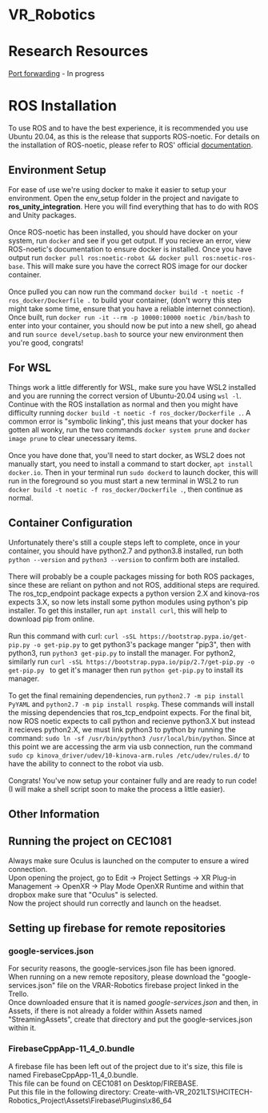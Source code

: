 # VR_Robotics

# Research Resources
[Port forwarding](https://jwstanly.com/blog/article/Port+Forwarding+WSL+2+to+Your+LAN) - In progress

# ROS Installation
To use ROS and to have the best experience, it is recommended you use Ubuntu 20.04, as this is the release that supports ROS-noetic.
For details on the installation of ROS-noetic, please refer to ROS' official [documentation](http://wiki.ros.org/Installation/Ubuntu).
## Environment Setup
For ease of use we're using docker to make it easier to setup your environment. Open the env_setup folder in the project and navigate to <b>ros_unity_integration</b>. Here you will find everything that has to do with ROS and Unity packages. <br/><br/> Once ROS-noetic has been installed, you should have docker on your system, run ``` docker ``` and see if you get output. If you recieve an error, view ROS-noetic's documentation to ensure docker is installed. Once you have output run ``` docker pull ros:noetic-robot && docker pull ros:noetic-ros-base ```. This will make sure you have the correct ROS image for our docker container. 
<br/><br/>
Once pulled you can now run the command ``` docker build -t noetic -f ros_docker/Dockerfile . ``` to build your container, (don't worry this step might take some time, ensure that you have a reliable internet connection). Once built, run ``` docker run -it --rm -p 10000:10000 noetic /bin/bash ``` to enter into your container, you should now be put into a new shell, go ahead and run ``` source devel/setup.bash ``` to source your new environment then you're good, congrats!
## For WSL
Things work a little differently for WSL, make sure you have WSL2 installed and you are running the correct version of Ubuntu-20.04 using ``` wsl -l ```. Continue with the ROS installation as normal and then you might have difficulty running ``` docker build -t noetic -f ros_docker/Dockerfile . ```. A common error is "symbolic linking", this just means that your docker has gotten all wonky, run the two commands ``` docker system prune ``` and ``` docker image prune ``` to clear unecessary items. <br /><br /> Once you have done that, you'll need to start docker, as WSL2 does not manually start, you need to install a command to start docker, ``` apt install docker.io ```. Then in your terminal run ``` sudo dockerd ``` to launch docker, this will run in the foreground so you must start a new terminal in WSL2 to run ``` docker build -t noetic -f ros_docker/Dockerfile . ```, then continue as normal.
## Container Configuration
Unfortunately there's still a couple steps left to complete, once in your container, you should have python2.7 and python3.8 installed, run both ``` python --version ``` and ``` python3 --version ``` to confirm both are installed. <br /><br />
There will probably be a couple packages missing for both ROS packages, since these are reliant on python and not ROS, additional steps are required. The ros_tcp_endpoint package expects a python version 2.X and kinova-ros expects 3.X, so now lets install some python modules using python's pip installer. To get this installer, run ``` apt install curl ```, this will help to download pip from online. <br /><br />
Run this command with curl: ``` curl -sSL https://bootstrap.pypa.io/get-pip.py -o get-pip.py ``` to get python3's package manger "pip3", then with python3, run ``` python3 get-pip.py ``` to install the manager. For python2, similarly run ``` curl -sSL https://bootstrap.pypa.io/pip/2.7/get-pip.py -o get-pip.py  ``` to get it's manager then run ``` python get-pip.py ``` to install its manager. <br /><br /> To get the final remaining dependencies, run ``` python2.7 -m pip install PyYAML ``` and ``` python2.7 -m pip install rospkg ```. These commands will install the missing dependencies that ros_tcp_endpoint expects. For the final bit, now ROS noetic expects to call python and recienve python3.X but instead it recieves python2.X, we must link python3 to python by running the command: ``` sudo ln -sf /usr/bin/python3 /usr/local/bin/python ```. Since at this point we are accessing the arm via usb connection, run the command ``` sudo cp kinova_driver/udev/10-kinova-arm.rules /etc/udev/rules.d/ ``` to have the ability to connect to the robot via usb. <br /><br /> Congrats! You've now setup your container fully and are ready to run code! (I will make a shell script soon to make the process a little easier).

## Other Information

## Running the project on CEC1081
Always make sure Oculus is launched on the computer to ensure a wired connection. <br />
Upon opening the project, go to Edit -> Project Settings -> XR Plug-in Management -> OpenXR -> Play Mode OpenXR Runtime and within that dropbox make sure that "Oculus" is selected. <br />
Now the project should run correctly and launch on the headset.

## Setting up firebase for remote repositories
### google-services.json
For security reasons, the google-services.json file has been ignored. <br />
When running on a new remote repository, please download the "google-services.json" file on the VRAR-Robotics firebase project linked in the Trello. <br />
Once downloaded ensure that it is named <i>google-services.json</i> and then, in Assets, if there is not already a folder within Assets named "StreamingAssets", create that directory and put the google-services.json within it. <br />
### FirebaseCppApp-11_4_0.bundle
A firebase file has been left out of the project due to it's size, this file is named FirebaseCppApp-11_4_0.bundle. <br />
This file can be found on CEC1081 on Desktop/FIREBASE. <br />
Put this file in the following directory: Create-with-VR_2021LTS\HCITECH-Robotics_Project\Assets\Firebase\Plugins\x86_64 <br />
